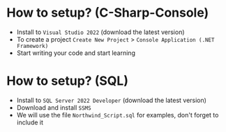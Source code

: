 # How to setup? (C-Sharp-Console)
- Install to `Visual Studio 2022` (download the latest version)
- To create a project `Create New Project` > `Console Application (.NET Framework)`
- Start writing your code and start learning

# How to setup? (SQL)
- Install to `SQL Server 2022 Developer` (download the latest version)
- Download and install `SSMS`
- We will use the file `Northwind_Script.sql` for examples, don't forget to include it
